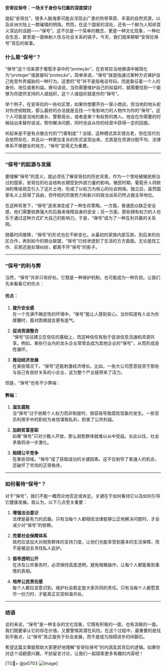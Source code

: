 **安哥拉保号：一场关于身份与归属的深度探讨**

提起“安哥拉”，很多人脑海里可能会浮现出广袤的热带草原、丰富的自然资源，以及非洲大陆上一颗璀璨的明珠。然而，在这个国家的深处，还有一个鲜为人知却意义深远的话题——“保号”。这不仅是一个简单的概念，更是一种文化现象，一种社会生态，甚至是一面映射人性与社会关系的镜子。今天，我们就来聊聊“安哥拉保号”背后的故事。

### 什么是“保号”？

“保号”这个词来源于葡萄牙语中的“proteção”，在安哥拉当地俚语中被简化为“proteger”或直接叫“proteção”。简单来说，“保号”就是指通过某种方式保护自己免受外界威胁的一种行为。这里的“号”并不是指电话号码，而是象征着一个人的身份、地位或者利益。换句话说，当你需要维护自己的权益时，就需要找到一个能够为你提供支持的人或组织，这个人或组织就是你的“保号”。

举个例子，在安哥拉的一些社区里，如果你想要开办一家小商店，但当地的地头蛇对你虎视眈眈，那么最好的办法就是去找一个有影响力的人物作为你的“保号”。这个人可能是当地的酋长、警察局长，或者是某个有权势的商人。他会在你需要的时候站出来替你说话，帮你解决问题，同时也会从你的经营中获得一定的回报。

听起来是不是有点像古代的“门客制度”？没错，这种模式其实很古老，但在现代社会依然存在，并且以一种更加复杂的形式呈现出来。尤其是在资源分配不均、法律体系不够健全的地方，“保号”显得尤为重要。

---

### “保号”的起源与发展

要理解“保号”的意义，就必须先了解安哥拉的历史背景。作为一个曾经被殖民统治过的国家，安哥拉的社会结构长期受到外部力量的影响。殖民时期，葡萄牙人将欧洲的等级观念引入了这片土地，形成了以权力为核心的社会网络。独立后，虽然国家名义上获得了自由，但传统的宗族势力和新兴的政治派系仍然占据主导地位。

在这种背景下，“保号”逐渐演变成了一种生存策略。一方面，普通民众缺乏安全感，他们需要依靠强大的后盾来保障自身的安全；另一方面，那些拥有权力的人也乐于通过这种方式扩大自己的影响力。于是，“保号”成为了一种互利共赢的关系网。

随着时间推移，“保号”的形式也在不断变化。从最初的家族内部互助，到后来的社区合作，再到如今的商业联盟，“保号”已经渗透到了生活的方方面面。无论是找工作、买房还是处理纠纷，都离不开“保号”的影子。

---

### “保号”的利与弊

当然，“保号”并非只有好处。它既是一种保护机制，也可能成为一种负担。让我们先来看看它的优点：

#### 优点：
1. **提升安全感**  
   在一个充满不确定性的环境中，“保号”能让人感到安心。当你知道有人会为你撑腰时，面对困难就会更有底气。
   
2. **促进资源整合**  
   “保号”往往建立在信任的基础上，而这种信任有助于促进信息流通和资源共享。例如，某些行业内的龙头企业常常会成为其他企业的“保号”，从而形成良性循环。

3. **推动经济发展**  
   在某些情况下，“保号”还能刺激经济增长。比如，一些大公司愿意投资于那些与自己有良好关系的小企业，这为整个产业链带来了活力。

但是，“保号”也有不少弊端：

#### 弊端：
1. **滋生腐败**  
   当“保号”过于依赖个人权力而非制度时，很容易导致腐败现象的发生。一些官员利用手中的职权为亲信谋取私利，损害了公共利益。

2. **加剧贫富差距**  
   如果“保号”只对少数人开放，那么弱势群体就难以从中受益。长此以往，社会矛盾将进一步激化。

3. **阻碍公平竞争**  
   在某些领域，“保号”成了获取成功的关键因素。这不仅剥夺了普通人的机会，还破坏了市场的正常秩序。

---

### 如何看待“保号”？

对于“保号”，我们不能一概而论地否定或肯定。关键在于如何看待它以及如何引导它健康发展。我认为，以下几点至关重要：

1. **增强法治意识**  
   法律是最有力的武器。只有当每个人都相信法律能够公正地解决问题时，才会减少对“保号”的依赖。

2. **完善社会保障体系**  
   政府应该加大对弱势群体的支持力度，让他们也能享受到基本的生活保障，而不是被迫去寻找私人庇护。

3. **倡导透明公开**  
   在涉及公共事务时，必须保持高度透明，避免暗箱操作，让每个人都能看到事情的真相。

4. **培养公民责任感**  
   每个人都应该意识到，维护社会稳定是大家共同的责任。只有当每个人都愿意尽一份力时，才能真正实现和谐共处。

---

### 结语

总的来说，“保号”是一种复杂的文化现象，它既有积极的一面，也有消极的一面。我们既要承认它的存在价值，又要警惕其潜在风险。在这个过程中，最重要的是找到平衡点，让“保号”真正服务于社会发展，而不是成为阻碍进步的绊脚石。

希望这篇文章能帮助大家更好地理解“安哥拉保号”的内涵及其背后的逻辑。如果你对这个话题感兴趣，不妨留言讨论，让我们一起探索更多有趣的内容吧！

[TG💪+ @jx0703 ![Image](https://github.com/user-attachments/assets/dbca1d08-cadb-493c-b0ec-ad6f7a83f270)]